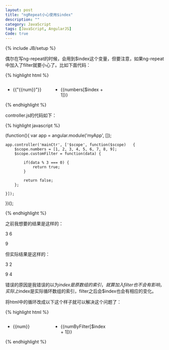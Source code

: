 ```yaml
---
layout: post
title: "ngRepeat小心使用$index"
description: ""
category: JavaScript
tags: [JavaScript, AngularJS]
Code: true
---
```

{% include JB/setup %}

偶尔在写ng-repeat的时候，会用到$index这个变量，但要注意，如果ng-repeat中加入了filter就要小心了。比如下面代码：

{% highlight html %}


<!DOCTYPE html>
<html ng-app="myApp">
<head lang="en">
    <meta charset="UTF-8">
    <title></title>
    <style>
        ul {
            width: 100%;
            float: left;
        }
        li {
            float: left;
            width: 150px;
        }
    </style>
</head>
<body ng-controller="mainCtr">
<ul ng-repeat="num in numbers | filter : customFilter" ng-show="$even">
    <li>{{"{{num}}"}}</li>
    <li ng-show="numbers[$index + 1]">{{numbers[$index + 1]}}</li>
</ul>
<script src="bower_components/angularjs/angular.js"></script>
<script src="controller.js"></script>
</body>
</html>

{% endhighlight %}

controller.js的代码如下：

{% highlight javascript %}

(function(){
    var app = angular.module('myApp', []);

    app.controller('mainCtr', ['$scope', function($scope)	{
        $scope.numbers = [1, 2, 3, 4, 5, 6, 7, 8, 9];
        $scope.customFilter = function(data) {

            if(data % 3 === 0) {
                return true;
            }

            return false;
        };

    }]);
})();

{% endhighlight %}



之前我想要的结果是这样的：

3         6

9


但实际结果是这样的：

3         2

9         4

错误的原因是我错误的以为$index是原数组的索引，就算加入filter也不会有影响，实际上$index是实际循环数组的索引，filter之后会$index也会有相应的变化。

将html中的循环改成以下这个样子就可以解决这个问题了：



{% highlight html %}

<ul ng-repeat="num in (numByFilter = (numbers | filter : customFilter))" ng-show="$even">
    <li>{{num}}</li>
    <li ng-show="numByFilter[$index + 1]">{{numByFilter[$index + 1]}}</li>
</ul>
 
{% endhighlight %}


